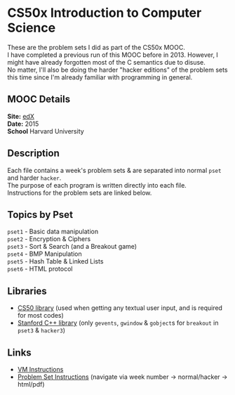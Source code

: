 # CS50x Introduction to Computer Science

These are the problem sets I did as part of the CS50x MOOC.  
I have completed a previous run of this MOOC before in 2013. However, I might have already forgotten most of the C semantics due to disuse.  
No matter, I'll also be doing the harder "hacker editions" of the problem sets this time since I'm already familiar with programming in general.  

## MOOC Details
__Site:__ [edX](https://www.edx.org/course/introduction-computer-science-harvardx-cs50x)  
__Date:__ 2015  
__School__ Harvard University  

## Description
Each file contains a week's problem sets & are separated into normal `pset` and harder `hacker`.   
The purpose of each program is written directly into each file.  
Instructions for the problem sets are linked below.  

## Topics by Pset
`pset1` - Basic data manipulation  
`pset2` - Encryption & Ciphers  
`pset3` - Sort & Search (and a Breakout game)  
`pset4` - BMP Manipulation  
`pset5` - Hash Table & Linked Lists  
`pset6` - HTML protocol  

## Libraries
 * [CS50 library](https://mirror.cs50.net/library50/c/cs50-library-c-3.0/) (used when getting any textual user input, and is required for most codes)  
 * [Stanford C++ library](http://stanford.edu/~stepp/cppdoc/) (only `gevents`, `gwindow` & `gobject`s for `breakout` in `pset3` & `hacker3`)  

## Links
 * [VM Instructions](https://manual.cs50.net/appliance/2014/#how_to_install_appliance)  
 * [Problem Set Instructions](http://cdn.cs50.net/2015/x/psets/) (navigate via week number -> normal/hacker ->  html/pdf)  
